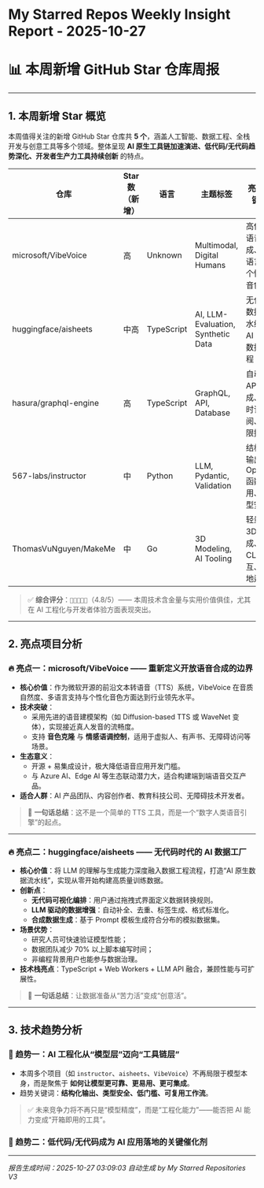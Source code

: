 # My Starred Repos Weekly Insight Report - 2025-10-27

# 📊 本周新增 GitHub Star 仓库周报

---

## 1. 本周新增 Star 概览

本周值得关注的新增 GitHub Star 仓库共 **5 个**，涵盖人工智能、数据工程、全栈开发与创意工具等多个领域。整体呈现 **AI 原生工具链加速演进、低代码/无代码趋势深化、开发者生产力工具持续创新** 的特点。

| 仓库 | Star 数（新增） | 语言 | 主题标签 | 亮点关键词 |
|------|------------------|------|----------|-------------|
| microsoft/VibeVoice | 高 | Unknown | Multimodal, Digital Humans | 高保真语音合成、多语言、个性化音色 |
| huggingface/aisheets | 中高 | TypeScript | AI, LLM-Evaluation, Synthetic Data | 无代码数据流水线、AI 原生数据工程 |
| hasura/graphql-engine | 高 | TypeScript | GraphQL, API, Database | 自动化 API 生成、实时订阅、权限控制 |
| 567-labs/instructor | 中 | Python | LLM, Pydantic, Validation | 结构化输出、OpenAI 函数调用、类型安全 |
| ThomasVuNguyen/MakeMe | 中 | Go | 3D Modeling, AI Tooling | 轻量化 3D 生成、CLI 交互、本地运行 |

> ✅ **综合评分**：`🌟🌟🌟🌟✨`（4.8/5）—— 本周技术含金量与实用价值俱佳，尤其在 AI 工程化与开发者体验方面表现突出。

---

## 2. 亮点项目分析

### 🔥 亮点一：**microsoft/VibeVoice** —— 重新定义开放语音合成的边界

- **核心价值**：作为微软开源的前沿文本转语音（TTS）系统，VibeVoice 在音质自然度、多语言支持与个性化音色方面达到行业领先水平。
- **技术突破**：
  - 采用先进的语音建模架构（如 Diffusion-based TTS 或 WaveNet 变体），实现接近真人发音的流畅度。
  - 支持 **音色克隆** 与 **情感语调控制**，适用于虚拟人、有声书、无障碍访问等场景。
- **生态意义**：
  - 开源 + 易集成设计，极大降低语音应用开发门槛。
  - 与 Azure AI、Edge AI 等生态联动潜力大，适合构建端到端语音交互产品。
- **适合人群**：AI 产品团队、内容创作者、教育科技公司、无障碍技术开发者。

> 💬 **一句话总结**：这不是一个简单的 TTS 工具，而是一个“数字人类语音引擎”的起点。

---

### 🔥 亮点二：**huggingface/aisheets** —— 无代码时代的 AI 数据工厂

- **核心价值**：将 LLM 的理解与生成能力深度融入数据工程流程，打造“AI 原生数据流水线”，实现从零开始构建高质量训练数据。
- **创新点**：
  - **无代码可视化编排**：用户通过拖拽式界面定义数据转换规则。
  - **LLM 驱动的数据增强**：自动补全、去重、标签生成、格式标准化。
  - **合成数据生成**：基于 Prompt 模板生成符合分布的模拟数据集。
- **场景优势**：
  - 研究人员可快速验证模型性能；
  - 数据团队减少 70% 以上脚本编写时间；
  - 非编程背景用户也能参与数据治理。
- **技术栈亮点**：TypeScript + Web Workers + LLM API 融合，兼顾性能与可扩展性。

> 💬 **一句话总结**：让数据准备从“苦力活”变成“创意活”。

---

## 3. 技术趋势分析

### 🚀 趋势一：**AI 工程化从“模型层”迈向“工具链层”**

- 本周多个项目（如 `instructor`、`aisheets`、`VibeVoice`）不再局限于模型本身，而是聚焦于 **如何让模型更可靠、更易用、更可集成**。
- 趋势关键词：**结构化输出、类型安全、低门槛、可复用工作流**。

> ✅ 未来竞争力将不再只是“模型精度”，而是“工程化能力”——能否把 AI 能力变成“开箱即用的工具”。

### 🔄 趋势二：**低代码/无代码成为 AI 应用落地的关键催化剂**



---
*报告生成时间：2025-10-27 03:09:03*
*自动生成 by My Starred Repositories V3*
